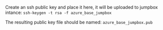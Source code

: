 Create an ssh public key and place it here, it will be uploaded to jumpbox intance:
`ssh-keygen -t rsa -f azure_base_jumpbox`

The resulting public key file should be named: `azure_base_jumpbox.pub`